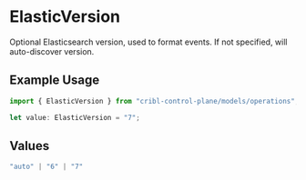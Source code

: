 # ElasticVersion

Optional Elasticsearch version, used to format events. If not specified, will auto-discover version.

## Example Usage

```typescript
import { ElasticVersion } from "cribl-control-plane/models/operations";

let value: ElasticVersion = "7";
```

## Values

```typescript
"auto" | "6" | "7"
```
